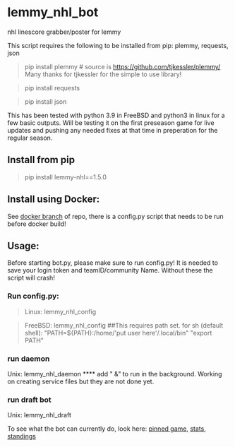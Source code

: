 # lemmy_nhl_bot
nhl linescore grabber/poster for lemmy

This script requires the following to be installed from pip: plemmy, requests, json

> pip install plemmy  # source is https://github.com/tjkessler/plemmy/  Many thanks for tjkessler for the simple to use library!

> pip install requests

> pip install json

This has been tested with python 3.9 in FreeBSD and python3 in linux for a few basic outputs. Will be testing it on the first preseason game for live updates and pushing any needed fixes at that time in preperation for the regular season.


## Install from pip
> pip install lemmy-nhl==1.5.0

## Install using Docker:
See [docker branch](https://github.com/socphoenix/lemmy_nhl_bot/tree/docker) of repo, there is a config.py script that needs to be run 
before docker build!

## Usage:
Before starting bot.py, please make sure to run config.py! It is needed to save your login token and teamID/community Name. Without
these the script will crash!


### Run config.py:
> Linux: lemmy_nhl_config

>FreeBSD: lemmy_nhl_config ##This requires path set. for sh (default shell): "PATH=${PATH}:/home/'put user here'/.local/bin" "export PATH"

### run daemon
Unix: lemmy_nhl_daemon   **** add " &" to run in the background. Working on creating service files but they are not done yet.


### run draft bot
Unix: lemmy_nhl_draft



To see what the bot can currently do, look here: [pinned game](https://enterprise.lemmy.ml/post/417088), [stats](https://enterprise.lemmy.ml/post/417090), [standings](https://enterprise.lemmy.ml/post/417089)
